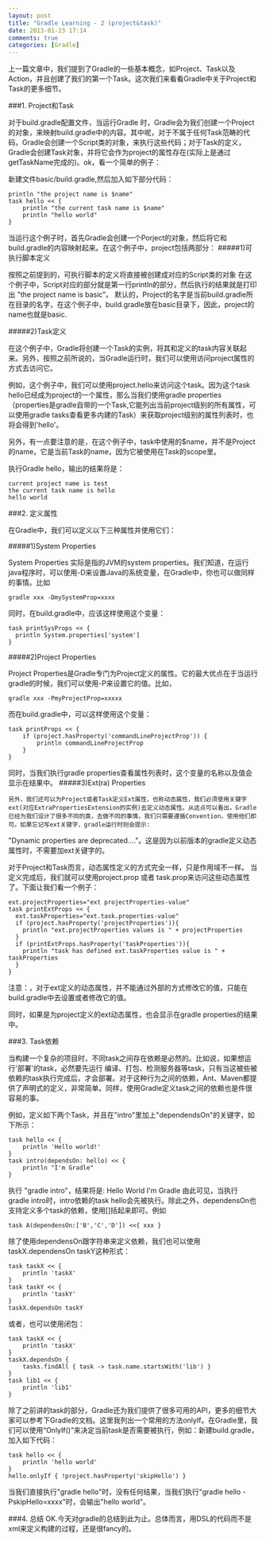 ```yaml
---
layout: post
title: "Gradle Learning - 2 (project&task)"
date: 2013-01-23 17:14
comments: true
categories: [Gradle] 
---
```


上一篇文章中，我们提到了Gradle的一些基本概念，如Project、Task以及Action，并且创建了我们的第一个Task。这次我们来看看Gradle中关于Project和Task的更多细节。

###1. Project和Task

对于build.gradle配置文件，当运行Gradle <Task> 时，Gradle会为我们创建一个Project的对象，来映射build.gradle中的内容。其中呢，对于不属于任何Task范畴的代码，Gradle会创建一个Script类的对象，来执行这些代码；对于Task的定义，Gradle会创建Task对象，并将它会作为project的属性存在(实际上是通过getTaskName完成的)。ok，看一个简单的例子：

新建文件basic/build.gradle,然后加入如下部分代码：

	println "the project name is $name"
	task hello << {
    	println "the current task name is $name"
    	println "hello world"
	}

<!--more-->    
当运行这个例子时，首先Gradle会创建一个Porject的对象，然后将它和build.gradle的内容映射起来。在这个例子中，project包括两部分：
#####1)可执行脚本定义

   按照之前提到的，可执行脚本的定义将直接被创建成对应的Script类的对象
   在这个例子中，Script对应的部分就是第一行println的部分，然后执行的结果就是打印出 "the project name is basic"。
   默认的，Project的名字是当前build.gradle所在目录的名字，在这个例子中，build.gradle放在basic目录下，因此，project的name也就是basic.

#####2)Task定义

  在这个例子中，Gradle将创建一个Task的实例，将其和定义的task内容关联起来。另外，按照之前所说的，当Gradle运行时，我们可以使用访问project属性的方式去访问它。

例如，这个例子中，我们可以使用project.hello来访问这个task。因为这个task hello已经成为project的一个属性，那么当我们使用gradle properties（properties是gradle自带的一个Task,它能列出当前project级别的所有属性，可以使用gradle tasks查看更多内建的Task）来获取project级别的属性列表时，也将会得到'hello'。

另外，有一点要注意的是，在这个例子中，task中使用的$name，并不是Project的name，它是当前Task的name，因为它被使用在Task的scope里。

执行Gradle hello，输出的结果将是：

	current project name is test
	the current task name is hello
	hello world

###2. 定义属性

在Gradle中，我们可以定义以下三种属性并使用它们：

#####1)System Properties

System Properties 实际是指的JVM的system properties。我们知道，在运行java程序时，可以使用-D来设置Java的系统变量，在Gradle中，你也可以做同样的事情。比如

	gradle xxx -DmySystemProp=xxxx

同时，在build.gradle中，应该这样使用这个变量：

	task printSysProps << {
	  println System.properties['system']
	}
#####2)Project Properties 

Project Properties是Gradle专门为Project定义的属性。它的最大优点在于当运行gradle的时候，我们可以使用-P来设置它的值。比如，

	gradle xxx -PmyProjectProp=xxxxx

而在build.gradle中，可以这样使用这个变量： 

	task printProps << {
	    if (project.hasProperty('commandLineProjectProp')) {  
	        println commandLineProjectProp
	    }  
	}
同时，当我们执行gradle properties查看属性列表时，这个变量的名称以及值会显示在结果中。
#####3)Ext(ra) Properties

    另外，我们还可以为Project或者Task定义Ext属性，也称动态属性，我们必须使用关键字ext(对应ExtraPropertiesExtension的实例)去定义动态属性。从这点可以看出，Gradle已经为我们设计了很多不同的类，去做不同的事情，我们只需要遵循Convention，使用他们即可。如果忘记写ext关键字，gradle运行时则会提示:

"Dynamic properties are deprecated...."。这是因为以前版本的gradle定义动态属性时，不需要加ext关键字的。

对于Project和Task而言，动态属性定义的方式完全一样，只是作用域不一样。
当定义完成后，我们就可以使用project.prop 或者 task.prop来访问这些动态属性了。下面让我们看一个例子： 

	ext.projectProperties="ext projectProperties-value"
	task printExtProps << {
	  ext.taskProperties="ext.task.properties-value"
	  if (project.hasProperty('projectProperties')){
	    println "ext.projectProperties values is " + projectProperties  
	  }
	  if (printExtProps.hasProperty('taskProperties')){
	    println "task has defined ext.taskProperties value is " + taskProperties  
	  }
	}
注意：，对于ext定义的动态属性，并不能通过外部的方式修改它的值，只能在build.gradle中去设置或者修改它的值。

同时，如果是为project定义的ext动态属性，也会显示在gradle properties的结果中。

###3. Task依赖

当构建一个复杂的项目时，不同task之间存在依赖是必然的。比如说，如果想运行'部署'的task，必然要先运行 编译、打包、检测服务器等task，只有当这被些被依赖的task执行完成后，才会部署。对于这种行为之间的依赖，Ant、Maven都提供了声明式的定义，非常简单。同样，使用Gradle定义task之间的依赖也是件很容易的事。

例如，定义如下两个Task，并且在"intro"里加上"dependendsOn"的关键字，如下所示：

	task hello << {
	    println 'Hello world!'
	}
	task intro(dependsOn: hello) << {
	    println "I'm Gradle" 
	}
执行 "gradle intro"，结果将是:
	Hello World
	I'm Gradle
由此可见，当执行gradle intro时，intro依赖的task hello会先被执行。除此之外，dependensOn也支持定义多个task的依赖，使用[]括起来即可。例如

	task A(dependensOn:['B','C','D']) <<{ xxx }
除了使用dependensOn跟字符串来定义依赖，我们也可以使用taskX.dependensOn taskY这种形式：

	task taskX << {
	    println 'taskX'
	}
	task taskY << {
	    println 'taskY'
	} 
	taskX.dependsOn taskY

或者，也可以使用闭包：

	task taskX << {
	    println 'taskX'
	}
	taskX.dependsOn {
	    tasks.findAll { task -> task.name.startsWith('lib') }
	}
	task lib1 << {
	    println 'lib1'
	}
除了之前讲的task的部分，Gradle还为我们提供了很多可用的API，更多的细节大家可以参考下Gradle的文档。这里我列出一个常用的方法onlyIf。在Gradle里，我们可以使用“OnlyIf()”来决定当前task是否需要被执行，例如：新建build.gradle，加入如下代码：

	task hello << {
	    println 'hello world'
	} 
	hello.onlyIf { !project.hasProperty('skipHello') }

当我们直接执行"gradle hello"时，没有任何结果，当我们执行"gradle hello -PskipHello=xxxx"时，会输出"hello world"。

###4. 总结
OK.今天对gradle的总结到此为止。总体而言，用DSL的代码而不是xml来定义构建的过程，还是很fancy的。

